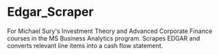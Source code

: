 # Edgar_Scraper
For Michael Sury's Investment Theory and Advanced Corporate Finance courses in the MS Business Analytics program.
Scrapes EDGAR and converts relevant line items into a cash flow statement.
